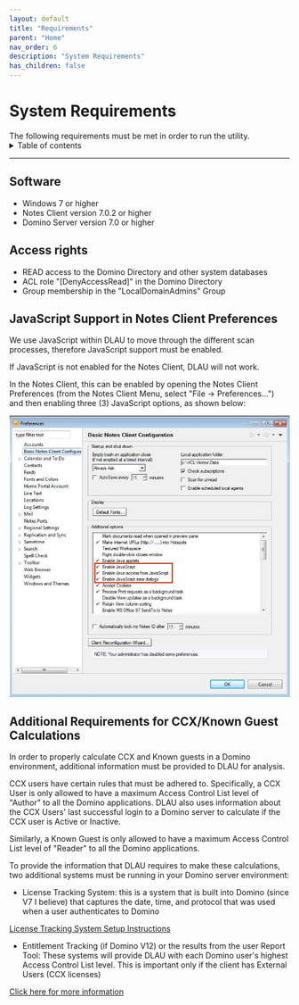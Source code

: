 ```yaml
---
layout: default
title: "Requirements"
parent: "Home"
nav_order: 6
description: "System Requirements"
has_children: false
---
```


<h1>System Requirements</h1>
The following requirements must be met in order to run the utility.

<details close markdown="block">
  <summary>
    Table of contents
  </summary>
  {: .text-delta }
1. TOC
{:toc}
</details>

---

## Software

- Windows 7 or higher
- Notes Client version 7.0.2 or higher
- Domino Server version 7.0 or higher

## Access rights

- READ access to the Domino Directory and other system databases
- ACL role "[DenyAccessRead]" in the Domino Directory
- Group membership in the "LocalDomainAdmins" Group

## JavaScript Support in Notes Client Preferences

We use JavaScript within DLAU to move through the different scan processes, therefore JavaScript support must be enabled.

If JavaScript is not enabled for the Notes Client, DLAU will not work.

In the Notes Client, this can be enabled by opening the Notes Client Preferences (from the Notes Client Menu, select "File -> Preferences...") and then enabling three (3) JavaScript options, as shown below:

![Preferences](assets/images/png/notes-preferences.png)


## Additional Requirements for CCX/Known Guest Calculations

In order to properly calculate CCX and Known guests in a Domino environment, additional information must be provided to DLAU for analysis.

CCX users have certain rules that must be adhered to. Specifically, a CCX User is only allowed to have a maximum Access Control List level of "Author" to all the Domino applications. DLAU also uses information about the CCX Users' last successful login to a Domino server to calculate if the CCX user is Active or Inactive.

Similarly, a Known Guest is only allowed to have a maximum Access Control List level of "Reader" to all the Domino applications.

To provide the information that DLAU requires to make these calculations, two additional systems must be running in your Domino server environment:

* License Tracking System: this is a system that is built into Domino (since V7 I believe) that captures the date, time, and protocol that was used when a user authenticates to Domino
 
[License Tracking System Setup Instructions](https://help.hcltechsw.com/domino/9.0.1/admin/admin/conf_licensetracking_t.html)

* Entitlement Tracking (if Domino V12) or the results from the user Report Tool: These systems will provide DLAU with each Domino user's highest Access Control List level. This is important only if the client has External Users (CCX licenses) 

[Click here for more information](https://opensource.hcltechsw.com/domino-license-analysis-utility-DLAU/instructions/#step-6---entitlement-tracking--user-report-tool-scan)